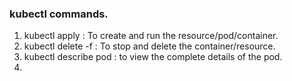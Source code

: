 ### kubectl commands.

1. kubectl apply <yml file name> : To create and run the resource/pod/container.
2. kubectl delete -f <yml file name>: To stop and delete the container/resource.
3. kubectl describe pod <pod-name> : to view the complete details of the pod.
4. 